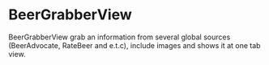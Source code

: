 # BeerGrabberView
BeerGrabberView grab an information from several global sources (BeerAdvocate, RateBeer and e.t.c), include images and shows it at one tab view.
